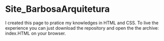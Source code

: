 # Site_BarbosaArquitetura
I created this page to pratice my knowledges in HTML and CSS.
To live the experience you can just download the repository and open the the archive: index.HTML on your browser.
